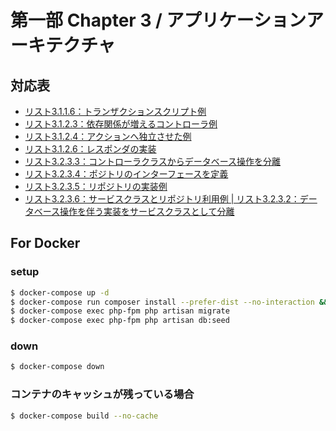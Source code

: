 # 第一部 Chapter 3 / アプリケーションアーキテクチャ

## 対応表
 
 - [リスト3.1.1.6：トランザクションスクリプト例](app/Service/BookService.php)
 - [リスト3.1.2.3：依存関係が増えるコントローラ例](app/Http/Controllers/UserController.php)
 - [リスト3.1.2.4：アクションへ独立させた例](app/Http/Actions/UserIndexAction.php)
 - [リスト3.1.2.6：レスポンダの実装](app/Http/Responder/UserResponder.php)
 - [リスト3.2.3.3：コントローラクラスからデータベース操作を分離](app/Http/Controllers/Layered/UserController.php)
 - [リスト3.2.3.4：ポジトリのインターフェースを定義](app/Repository/UserRepositoryInterface.php)
 - [リスト3.2.3.5：リポジトリの実装例](app/Repository/UserRepository.php)
 - [リスト3.2.3.6：サービスクラスとリポジトリ利用例 | リスト3.2.3.2：データベース操作を伴う実装をサービスクラスとして分離](app/Service/UserPurchaseService.php)
 
 
## For Docker

### setup 

```bash
$ docker-compose up -d
$ docker-compose run composer install --prefer-dist --no-interaction && composer app-setup
$ docker-compose exec php-fpm php artisan migrate
$ docker-compose exec php-fpm php artisan db:seed
```

### down

```bash
$ docker-compose down
```

### コンテナのキャッシュが残っている場合

```bash
$ docker-compose build --no-cache
```
